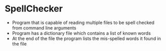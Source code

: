# SpellChecker
* Program that is capable of reading multiple files to be spell checked from command line arguments
* Program has a dictionary file which contains a list of known words 
* At the end of the file the program lists the mis-spelled words it found in the file 